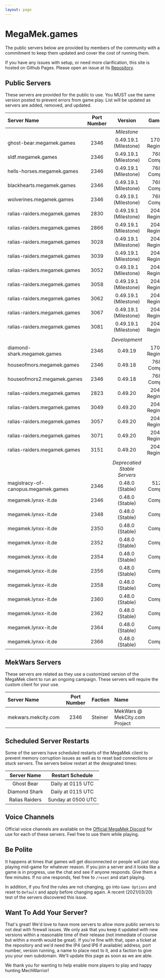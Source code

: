 ```yaml
---
layout: page
---
```

# MegaMek.games

The public servers below are provided by members of the community with a
commitment to keep them updated and cover the cost of running them.

If you have any issues with setup, or need more clarification, this site is
hosted on Github Pages. Please open an issue at its [Repository](https://github.com/rjhancock/megamek-games).

## Public Servers

These servers are provided for the public to use. You MUST use the same version
posted to prevent errors from game play. List will be updated as servers are
added, removed, and updated.

|Server Name|Port Number|Version|Game Size|Provided By|
|:------|:-----:|:--------:|:--:|-------:|
|||*Milestone*|||
|ghost-bear.megamek.games     |2346|0.49.19.1 (Milestone)|1700M - Regimental? |TapEnvy.us, LLC|
|sldf.megamek.games           |2346|0.49.19.1 (Milestone)|768M - Companies    |MegaMek Team|
|hells-horses.megamek.games   |2346|0.49.19.1 (Milestone)|768M - Companies    |MegaMek Team|
|blackhearts.megamek.games    |2346|0.49.19.1 (Milestone)|768M - Companies    |MegaMek Team|
|wolverines.megamek.games     |2346|0.49.19.1 (Milestone)|768M - Companies    |MegaMek Team|
|ralias-raiders.megamek.games |2830|0.49.19.1 (Milestone)|2048M - Regimental? |[RR] Sierra Invenio|
|ralias-raiders.megamek.games |2866|0.49.19.1 (Milestone)|2048M - Regimental? |[RR] Sierra Invenio|
|ralias-raiders.megamek.games |3028|0.49.19.1 (Milestone)|2048M - Regimental? |[RR] Sierra Invenio|
|ralias-raiders.megamek.games |3039|0.49.19.1 (Milestone)|2048M - Regimental? |[RR] Sierra Invenio|
|ralias-raiders.megamek.games |3052|0.49.19.1 (Milestone)|2048M - Regimental? |[RR] Sierra Invenio|
|ralias-raiders.megamek.games |3058|0.49.19.1 (Milestone)|2048M - Regimental? |[RR] Sierra Invenio|
|ralias-raiders.megamek.games |3062|0.49.19.1 (Milestone)|2048M - Regimental? |[RR] Sierra Invenio|
|ralias-raiders.megamek.games |3067|0.49.19.1 (Milestone)|2048M - Regimental? |[RR] Sierra Invenio|
|ralias-raiders.megamek.games |3081|0.49.19.1 (Milestone)|2048M - Regimental? |[RR] Sierra Invenio|
||||||
|||*Development*|||
|diamond-shark.megamek.games  |2346|0.49.19|1700M - Regimental? |TapEnvy.us, LLC|
|houseofmors.megamek.games    |2346|0.49.18|768M - Companies    |Mors2657|
|houseofmors2.megamek.games   |2346|0.49.18|768M - Companies    |Mors2657|
|ralias-raiders.megamek.games |2823|0.49.20|2048M - Regimental? |[RR] Sierra Invenio|
|ralias-raiders.megamek.games |3049|0.49.20|2048M - Regimental? |[RR] Sierra Invenio|
|ralias-raiders.megamek.games |3057|0.49.20|2048M - Regimental? |[RR] Sierra Invenio|
|ralias-raiders.megamek.games |3071|0.49.20|2048M - Regimental? |[RR] Sierra Invenio|
|ralias-raiders.megamek.games |3151|0.49.20|2048M - Regimental? |[RR] Sierra Invenio|
||||||
|||*Deprecatied Stable Servers*|||
|magistracy-of-canopus.megamek.games |2346|0.48.0 (Stable)|512M - Companies    |Delra|
|megamek.lynxx-it.de                 |2346|0.48.0 (Stable)|Companies|Hutti (LynX-IT)|
|megamek.lynxx-it.de                 |2348|0.48.0 (Stable)|Companies|Hutti (LynX-IT)|
|megamek.lynxx-it.de                 |2350|0.48.0 (Stable)|Companies|Hutti (LynX-IT)|
|megamek.lynxx-it.de                 |2352|0.48.0 (Stable)|Companies|Hutti (LynX-IT)|
|megamek.lynxx-it.de                 |2354|0.48.0 (Stable)|Companies|Hutti (LynX-IT)|
|megamek.lynxx-it.de                 |2356|0.48.0 (Stable)|Companies|Hutti (LynX-IT)|
|megamek.lynxx-it.de                 |2358|0.48.0 (Stable)|Companies|Hutti (LynX-IT)|
|megamek.lynxx-it.de                 |2360|0.48.0 (Stable)|Companies|Hutti (LynX-IT)|
|megamek.lynxx-it.de                 |2362|0.48.0 (Stable)|Companies|Hutti (LynX-IT)|
|megamek.lynxx-it.de                 |2364|0.48.0 (Stable)|Companies|Hutti (LynX-IT)|
|megamek.lynxx-it.de                 |2366|0.48.0 (Stable)|Companies|Hutti (LynX-IT)|
## MekWars Servers

These servers are related as they use a customized version of the MegaMek client to
run an ongoing campaign. These servers will require the custom client for your use.

|Server Name|Port Number|Faction|Name|
|:----|:-----:|:-----|:------|
|mekwars.mekcity.com|2346|Steiner|MekWars @ MekCity.com Project|

## Scheduled Server Restarts

Some of the servers have scheduled restarts of the MegaMek client to prevent
memory corruption issues as well as to reset bad connections or stuck servers.
The servers below restart at the designated times:

|Server Name|Restart Schedule|
|:---------:|:--------------:|
|Ghost Bear     | Daily at 0115 UTC|
|Diamond Shark  | Daily at 0115 UTC|
|Ralias Raiders | Sunday at 0500 UTC|

## Voice Channels

Official voice channels are available on the [Official MegaMek Discord](https://discord.gg/XM54YH9396) for use for each of these servers. Feel free to use them while playing.

## Be Polite

It happens at times that games will get disconnected or people will just stop playing mid-game for whatever reason. If you join a server and it looks like a game is in progress, use the chat and see if anyone responds. Give them a few minutes. If no one responds, feel free to `/reset` and start playing.

In addition, if you find the rules are not changing, go into `Game Options` and reset to `Default` and apply before changing again. A recent (2021/03/20) test of the servers discovered this issue.

## Want To Add Your Server?

That's great! We'd love to have more servers to allow more public servers to not deal with firewall issues. We only ask that you keep it updated with new versions within a reasonable time of their release (not immediate of course but within a month would be great). If you're fine with that, open a ticket at the repository and we'd need the IP4 (and IP6 if available) address, port number, version running, a name to place next to it, and a faction to give you your own subdomain. We'll update this page as soon as we are able.

We thank you for wanting to help enable more players to play and happy hunting MechWarrior!
